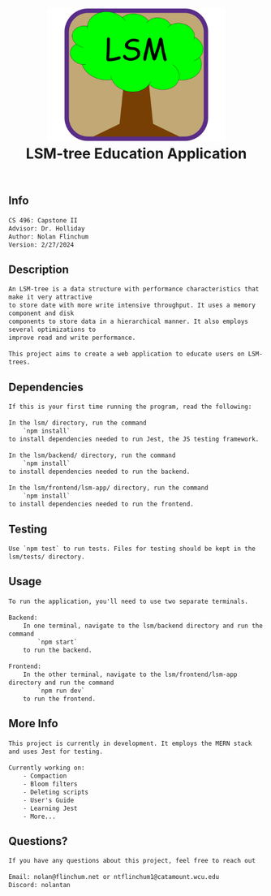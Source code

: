 <h1 align="center">
    <br>
        <a href="https://github.com/NolanTan/Capstone-1">
            <img src="lsm/frontend/lsm-app/lsm-logo.png" alt="LSM" width="350">
        </a>
    <br>
        LSM-tree Education Application
    <br><br>
</h1>

## Info
    CS 496: Capstone II
    Advisor: Dr. Holliday
    Author: Nolan Flinchum
    Version: 2/27/2024

## Description
    An LSM-tree is a data structure with performance characteristics that make it very attractive
    to store date with more write intensive throughput. It uses a memory component and disk
    components to store data in a hierarchical manner. It also employs several optimizations to
    improve read and write performance.

    This project aims to create a web application to educate users on LSM-trees. 

## Dependencies
    If this is your first time running the program, read the following:

    In the lsm/ directory, run the command
        `npm install`
    to install dependencies needed to run Jest, the JS testing framework.
    
    In the lsm/backend/ directory, run the command 
        `npm install` 
    to install dependencies needed to run the backend.
    
    In the lsm/frontend/lsm-app/ directory, run the command
        `npm install` 
    to install dependencies needed to run the frontend.

## Testing
    Use `npm test` to run tests. Files for testing should be kept in the lsm/tests/ directory.

## Usage
    To run the application, you'll need to use two separate terminals.
    
    Backend:
        In one terminal, navigate to the lsm/backend directory and run the command
            `npm start`
        to run the backend.
    
    Frontend:
        In the other terminal, navigate to the lsm/frontend/lsm-app directory and run the command
            `npm run dev`
        to run the frontend.

## More Info
    This project is currently in development. It employs the MERN stack and uses Jest for testing.

    Currently working on:
        - Compaction
        - Bloom filters
        - Deleting scripts
        - User's Guide
        - Learning Jest
        - More...

## Questions?
    If you have any questions about this project, feel free to reach out

    Email: nolan@flinchum.net or ntflinchum1@catamount.wcu.edu
    Discord: nolantan